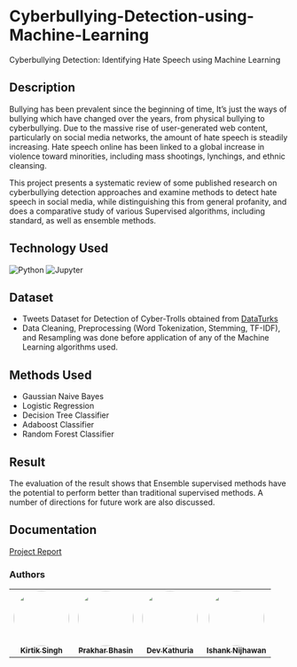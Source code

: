 # Cyberbullying-Detection-using-Machine-Learning
Cyberbullying Detection: Identifying Hate Speech using Machine Learning

## Description

Bullying has been prevalent since the beginning of time, It’s just the ways of bullying which
have changed over the years, from physical bullying to
cyberbullying. Due to the massive rise of user-generated web content, particularly on social media networks, the amount of hate speech is steadily increasing. Hate speech online has been linked to a global increase in violence toward minorities, including mass shootings, lynchings, and ethnic cleansing. 

This project presents a systematic review of some
published research on cyberbullying detection approaches
and examine methods to detect hate speech in social media,
while distinguishing this from general profanity, and does
a comparative study of various Supervised algorithms,
including standard, as well as ensemble methods. 


## Technology Used
<img alt="Python" src="https://img.shields.io/badge/python-%2314354C.svg?style=for-the-badge&logo=python&logoColor=white"/>
<img alt="Jupyter" src="https://img.shields.io/badge/Jupyter-%23F37626.svg?style=for-the-badge&logo=Jupyter&logoColor=white" />

## Dataset 
- Tweets Dataset for Detection of Cyber-Trolls obtained from [DataTurks](https://www.kaggle.com/dataturks/dataset-for-detection-of-cybertrolls?select=Dataset+for+Detection+of+Cyber-Trolls.json)
- Data Cleaning, Preprocessing (Word Tokenization, Stemming, TF-IDF), and Resampling was done before application of any of the Machine Learning algorithms used. 

## Methods Used 
- Gaussian Naive Bayes 
- Logistic Regression
- Decision Tree Classifier
- Adaboost Classifier
- Random Forest Classifier 


## Result
The evaluation of the result shows that Ensemble supervised methods have the potential to perform better than traditional supervised methods. A number of directions for
future work are also discussed.
  
## Documentation
[Project Report](https://github.com/kirtiksingh/Cyberbullying-Detection-using-Machine-Learning/blob/main/Project%20Report.pdf)


### Authors 
<table>
  <tr>
    <td align="center"><a href="https://github.com/kirtiksingh"><img src="https://avatars.githubusercontent.com/u/42700919?v=4" width="100px;" alt="" style="border-radius:50%"/><br /><sub><b>Kirtik Singh</b></sub></a><br /></td>
     <td align="center"><a href="https://github.com/prkhrbhsn"><img src="https://avatars.githubusercontent.com/u/61727284?v=4" width="100px;" alt="" style="border-radius:50%"/><br /><sub><b>Prakhar Bhasin</b></sub></a><br /></td>
    <td align="center"><a href="https://github.com/Dev-eloperr"><img src="https://avatars.githubusercontent.com/u/27141130?v=4" width="100px;" alt="" style="border-radius:50%"/><br /><sub><b>Dev Kathuria</b></sub></a><br /></td>
    <td align="center"><a href="https://github.com/ishanknijhawan"><img src="https://avatars.githubusercontent.com/u/45118110?v=4" width="100px;" alt="" style="border-radius:50%"/><br /><sub><b>Ishank Nijhawan</b></sub></a><br /></td>
  </tr>
</table>

